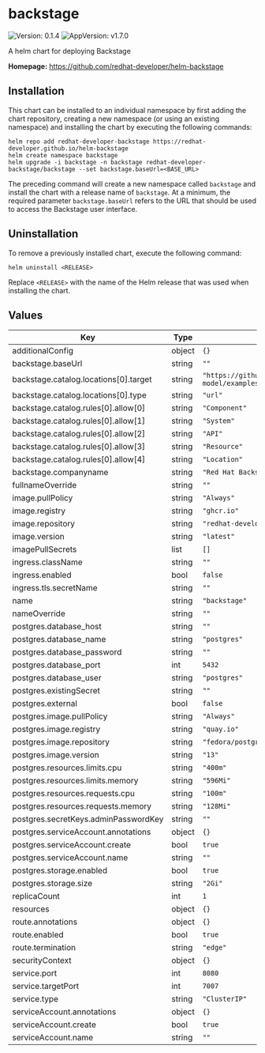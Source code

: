 # backstage

![Version: 0.1.4](https://img.shields.io/badge/Version-0.1.4-informational?style=flat-square) ![AppVersion: v1.7.0](https://img.shields.io/badge/AppVersion-v1.7.0-informational?style=flat-square)

A helm chart for deploying Backstage

**Homepage:** <https://github.com/redhat-developer/helm-backstage>

## Installation

This chart can be installed to an individual namespace by first adding the chart repository, creating a new namespace (or using an existing namespace) and installing the chart by executing the following commands:

```shell
helm repo add redhat-developer-backstage https://redhat-developer.github.io/helm-backstage
helm create namespace backstage
helm upgrade -i backstage -n backstage redhat-developer-backstage/backstage --set backstage.baseUrl=<BASE_URL>
```

The preceding command will create a new namespace called `backstage` and install the chart with a release name of `backstage`. At a minimum, the required parameter `backstage.baseUrl` refers to the URL that should be used to access the Backstage user interface.

## Uninstallation

To remove a previously installed chart, execute the following command:

```shell
helm uninstall <RELEASE>
```

Replace `<RELEASE>` with the name of the Helm release that was used when installing the chart.

## Values

| Key | Type | Default | Description |
|-----|------|---------|-------------|
| additionalConfig | object | `{}` |  |
| backstage.baseUrl | string | `""` |  |
| backstage.catalog.locations[0].target | string | `"https://github.com/backstage/backstage/blob/master/packages/catalog-model/examples/all-components.yaml"` |  |
| backstage.catalog.locations[0].type | string | `"url"` |  |
| backstage.catalog.rules[0].allow[0] | string | `"Component"` |  |
| backstage.catalog.rules[0].allow[1] | string | `"System"` |  |
| backstage.catalog.rules[0].allow[2] | string | `"API"` |  |
| backstage.catalog.rules[0].allow[3] | string | `"Resource"` |  |
| backstage.catalog.rules[0].allow[4] | string | `"Location"` |  |
| backstage.companyname | string | `"Red Hat Backstage Helm Chart"` |  |
| fullnameOverride | string | `""` |  |
| image.pullPolicy | string | `"Always"` |  |
| image.registry | string | `"ghcr.io"` |  |
| image.repository | string | `"redhat-developer/redhat-backstage-build"` |  |
| image.version | string | `"latest"` |  |
| imagePullSecrets | list | `[]` |  |
| ingress.className | string | `""` |  |
| ingress.enabled | bool | `false` |  |
| ingress.tls.secretName | string | `""` |  |
| name | string | `"backstage"` |  |
| nameOverride | string | `""` |  |
| postgres.database_host | string | `""` |  |
| postgres.database_name | string | `"postgres"` |  |
| postgres.database_password | string | `""` |  |
| postgres.database_port | int | `5432` |  |
| postgres.database_user | string | `"postgres"` |  |
| postgres.existingSecret | string | `""` |  |
| postgres.external | bool | `false` |  |
| postgres.image.pullPolicy | string | `"Always"` |  |
| postgres.image.registry | string | `"quay.io"` |  |
| postgres.image.repository | string | `"fedora/postgresql-13"` |  |
| postgres.image.version | string | `"13"` |  |
| postgres.resources.limits.cpu | string | `"400m"` |  |
| postgres.resources.limits.memory | string | `"596Mi"` |  |
| postgres.resources.requests.cpu | string | `"100m"` |  |
| postgres.resources.requests.memory | string | `"128Mi"` |  |
| postgres.secretKeys.adminPasswordKey | string | `""` |  |
| postgres.serviceAccount.annotations | object | `{}` |  |
| postgres.serviceAccount.create | bool | `true` |  |
| postgres.serviceAccount.name | string | `""` |  |
| postgres.storage.enabled | bool | `true` |  |
| postgres.storage.size | string | `"2Gi"` |  |
| replicaCount | int | `1` |  |
| resources | object | `{}` |  |
| route.annotations | object | `{}` |  |
| route.enabled | bool | `true` |  |
| route.termination | string | `"edge"` |  |
| securityContext | object | `{}` |  |
| service.port | int | `8080` |  |
| service.targetPort | int | `7007` |  |
| service.type | string | `"ClusterIP"` |  |
| serviceAccount.annotations | object | `{}` |  |
| serviceAccount.create | bool | `true` |  |
| serviceAccount.name | string | `""` |  |
